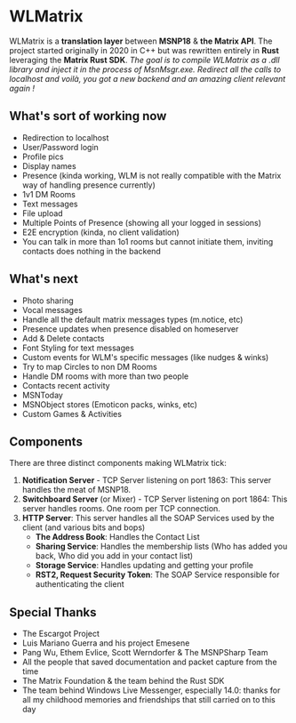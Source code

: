 # WLMatrix
WLMatrix is a **translation layer** between **MSNP18** & **the Matrix API**. The project started originally in 2020 in C++ but was rewritten entirely in **Rust** leveraging the **Matrix Rust SDK**.
*The goal is to compile WLMatrix as a .dll library and inject it in the process of MsnMsgr.exe. Redirect all the calls to localhost and voilà, you got a new backend and an amazing client relevant again !*
## What's sort of working now
 - Redirection to localhost
 - User/Password login
 - Profile pics
 - Display names
 - Presence (kinda working, WLM is not really compatible with the Matrix way of handling presence currently)
 - 1v1 DM Rooms
 - Text messages
 - File upload
 - Multiple Points of Presence (showing all your logged in sessions)
 - E2E encryption (kinda, no client validation)
 - You can talk in more than 1o1 rooms but cannot initiate them, inviting contacts does nothing in the backend

## What's next
 - Photo sharing
 - Vocal messages
 - Handle all the default matrix messages types (m.notice, etc)
 - Presence updates when presence disabled on homeserver
 - Add & Delete contacts
 - Font Styling for text messages
 - Custom events for WLM's specific messages (like nudges & winks)
 - Try to map Circles to non DM Rooms
 - Handle DM rooms with more than two people
 - Contacts recent activity
 - MSNToday
 - MSNObject stores (Emoticon packs, winks, etc)
 - Custom Games & Activities

## Components
There are three distinct components making WLMatrix tick:

 1. **Notification Server** - TCP Server listening on port 1863: This server handles the meat of MSNP18.
 2. **Switchboard Server** (or Mixer) - TCP Server listening on port 1864: This server handles rooms. One room per TCP connection.
 3. **HTTP Server**: This server handles all the SOAP Services used by the client (and various bits and bops)
	 - **The Address Book**: Handles the Contact List
	 - **Sharing Service**: Handles the membership lists (Who has added you back, Who did you add in your contact list)
	 - **Storage Service**: Handles updating and getting your profile
	 - **RST2, Request Security Token**: The SOAP Service responsible for authenticating the client

## Special Thanks
 - The Escargot Project
 - Luis Mariano Guerra and his project Emesene
 - Pang Wu, Ethem Evlice, Scott Werndorfer & The MSNPSharp Team 
 - All the people that saved documentation and packet capture from the time
 - The Matrix Foundation & the team behind the Rust SDK
 - The team behind Windows Live Messenger, especially 14.0: thanks for all my childhood memories and friendships that still carried on to this day
